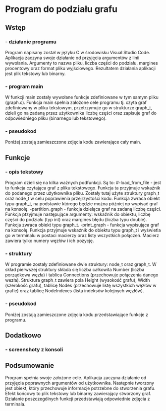 # Program do podziału grafu
## Wstęp 
### - działanie programu
Program napisany został w języku C w środowisku Visual Studio Code. Aplikacja zaczyna swoje działanie od przyjęcia argumentów z linii wywołania. Argumenty to nazwa pliku, liczba części do podziału, margines procentowy oraz format pliku wyjściowego. Rezultatem działania aplikacji jest plik tekstowy lub binarny.
### - program main
W funkcji main zostały wywołane funkcje zdefiniowane w tym samym pliku (graph.c). Funkcja main spełnia założone cele programu tj. czyta graf zdefiniowany w pliku tekstowym, przetrzymuje go w strukturze graph_t, dzieli go na zadaną przez użytkownika liczbę części oraz zapisuje graf do odpowiedniego pliku (binarnego lub tekstowego).
### - pseudokod
Poniżej zostają zamieszczone zdjęcia kodu zawierające cały main.
## Funkcje
### - opis tekstowy
Program dzieli się na kilka ważnych podfunkcji. Są to:
#-load_from_file - jest to funkcja czytająca graf z pliku tekstowego. Funkcja ta przyjmuje wskaźnik do podanego przez użytkownika pliku. Zostały tutaj użyte struktury graph_t oraz node_t w celu poprawienia przejrzystości kodu. Funkcja zwraca obiekt typu graph_t, na podstawie którego będzie można później np wypisać graf na konsolę.
 -partition_graph - funkcja dzieląca graf na zadaną liczbę części. Funkcja ptzyjmuje następujące argumenty: wskaźnik do obiektu, liczbę części do podziału (typ int) oraz margines błędu (liczba typu double). Funkcja zwraca obiekt typu graph_t.
 -print_graph - funkcja wypisująca graf na konsolę. Funkcja przyjmuje wskaźnik do obiektu typu graph_t i wyświetla go w terminalu w postaci macierzy oraz listy wszystkich połączeń. Macierz zawiera tylko numery węzłów i ich pozycję.
### - struktury
W programie zostały zdefiniowane dwie struktury: node_t oraz graph_t. W skład pierwszej struktury składa się liczba całkowita Number (liczba porządkowa węzła) i tablica Connections (przechowuje połączenia danego wezła). Struktura graph_t zawiera pola Height (wysokość grafu), Width (szerokość grafu), tablicę Nodes (przechowuje listę wszystkich węzłów w grafie) oraz tablicę NodeIndexes (lista indeksów kolejnych węzłów).
### - pseudokod
Poniżej zostają zamieszczone zdjęcia kodu przedstawiające funkcje z programu.
## Dodatkowo
### - screenshoty z konsoli
## Podsumowanie
Program spełnia swoje założone cele. Aplikacja zaczyna działanie od przyjęcia poprawnych argumentów od użytkownika. Następnie tworzony jest obiekt, który przechowuje informacje potrzebne do stworzenia grafu. Efekt końcowy to plik tekstowy lub binarny zawierający stworzony graf. Działanie poszczególnych funkcji przedstawiają odpowiednie zdjęcia z terminala.

